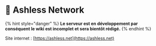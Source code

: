 # 👋 Ashless Network

{% hint style="danger" %}
**Le serveur est en développement par conséquent le wiki est incomplet et sera bientôt rédigé.**
{% endhint %}

Site internet : [https://ashless.net](https://ashless.net)
